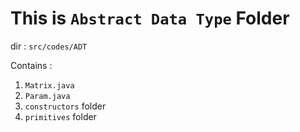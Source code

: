 # This is `Abstract Data Type` Folder

dir : `src/codes/ADT`

Contains :
1. `Matrix.java`
2. `Param.java`
3. `constructors` folder
4. `primitives` folder
